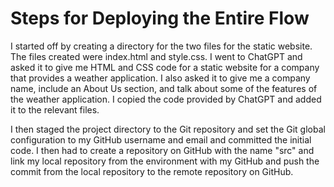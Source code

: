 # Steps for Deploying the Entire Flow
I started off by creating a directory for the two files for the static website. The files created were index.html and style.css. I went to ChatGPT and asked it to give me HTML and CSS code for a static website for a company that provides a weather application. I also asked it to give me a company name, include an About Us section, and talk about some of the features of the weather application. I copied the code provided by ChatGPT and added it to the relevant files. 

I then staged the project directory to the Git repository and set the Git global configuration to my GitHub username and email and committed the initial code. I then had to create a repository on GitHub with the name "src" and link my local repository from the environment with my GitHub and push the commit from the local repository to the remote repository on GitHub.
